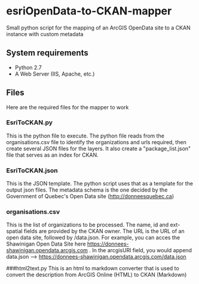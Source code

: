 # esriOpenData-to-CKAN-mapper
Small python script for the mapping of an ArcGIS OpenData site to a CKAN instance with custom metadata

## System requirements
- Python 2.7
- A Web Server (IIS, Apache, etc.)

## Files
Here are the required files for the mapper to work

### EsriToCKAN.py
This is the python file to execute. The python file reads from the organisations.csv file to identify the organizations and urls required, then create several JSON files for the layers. It also create a "package_list.json" file that serves as an index for CKAN.

### EsriToCKAN.json
This is the JSON template. The python script uses that as a template for the output json files. The metadata schema is the one decided by the Government of Quebec's Open Data site (http://donneesquebec.ca)

### organisations.csv
This is the list of organizations to be processed. The name, id and ext-spatial fields are provided by the CKAN owner. The URL is the URL of an open data site, followed by /data.json. For example, you can acces the Shawinigan Open Data Site here https://donnees-shawinigan.opendata.arcgis.com . In the arcgisURl field, you would append data.json --> https://donnees-shawinigan.opendata.arcgis.com/data.json

###html2text.py
This is an html to markdown converter that is used to convert the description from ArcGIS Online (HTML) to CKAN (Markdown)